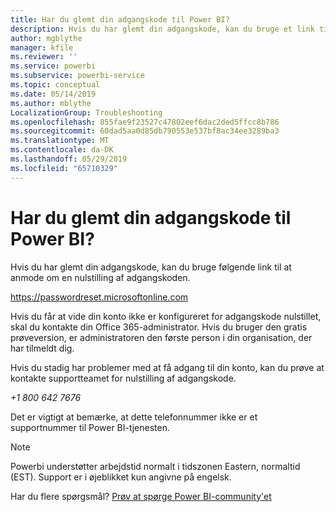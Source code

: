 ```yaml
---
title: Har du glemt din adgangskode til Power BI?
description: Hvis du har glemt din adgangskode, kan du bruge et link til at anmode om en nulstilling af adgangskode.
author: mgblythe
manager: kfile
ms.reviewer: ''
ms.service: powerbi
ms.subservice: powerbi-service
ms.topic: conceptual
ms.date: 05/14/2019
ms.author: mblythe
LocalizationGroup: Troubleshooting
ms.openlocfilehash: 855fae9f23527c47802eef6dac2ded5ffcc8b786
ms.sourcegitcommit: 60dad5aa0d85db790553e537bf8ac34ee3289ba3
ms.translationtype: MT
ms.contentlocale: da-DK
ms.lasthandoff: 05/29/2019
ms.locfileid: "65710329"
---
```

# <a name="forgot-your-password-for-power-bi"></a>Har du glemt din adgangskode til Power BI?

Hvis du har glemt din adgangskode, kan du bruge følgende link til at anmode om en nulstilling af adgangskoden.

<https://passwordreset.microsoftonline.com>

Hvis du får at vide din konto ikke er konfigureret for adgangskode nulstillet, skal du kontakte din Office 365-administrator. Hvis du bruger den gratis prøveversion, er administratoren den første person i din organisation, der har tilmeldt dig.

Hvis du stadig har problemer med at få adgang til din konto, kan du prøve at kontakte supportteamet for nulstilling af adgangskode.

*+1 800 642 7676*

Det er vigtigt at bemærke, at dette telefonnummer ikke er et supportnummer til Power BI-tjenesten.

> [!NOTE]
> Powerbi understøtter arbejdstid normalt i tidszonen Eastern, normaltid (EST). Support er i øjeblikket kun angivne på engelsk.

Har du flere spørgsmål? [Prøv at spørge Power BI-community'et](http://community.powerbi.com/)